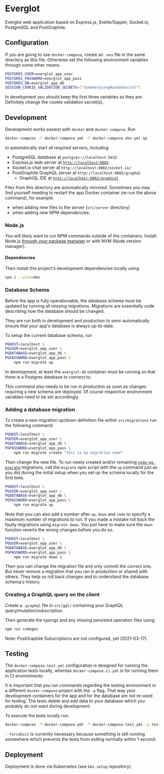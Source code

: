 # Everglot

Everglot web application based on Express.js, Svelte/Sapper, Socket.io, PostgreSQL and PostGraphile.

## Configuration

If you are going to use `docker-compose`, create an `.env` file in the same directory as this file. Otherwise set the following environment variables through some other means.

```bash
POSTGRES_USER=everglot_app_user
POSTGRES_PASSWORD=everglot_app_pass
POSTGRES_DB=everglot_app_db
SESSION_COOKIE_VALIDATION_SECRETS=["SomeVeryLongRandomSecret"]
```

In development you should keep the first three variables as they are. Definitely change the cookie validation secret(s).

## Development

Development works easiest with `docker` and `docker-compose`. Run

```bash
docker-compose -f docker-compose.yml -f docker-compose.dev.yml up
```

to automatically start all required servers, including:

-   PostgreSQL database at `postgres://localhost:5432`
-   Express.js web server at [`http://localhost:8002`](http://localhost:8002)
-   Socket.io chat server at `http://localhost:8002/socket.io/`
-   PostGraphile GraphQL server at `http://localhost:8002/graphql`
    -   GraphiQL IDE at [`http://localhost:8002/graphiql`](http://localhost:8002/graphiql)

Files from this directory are automatically mirrored. Sometimes you may find yourself needing to restart the app Docker container (re-run the above command), for example

-   when adding new files to the server (`src/server` directory)
-   when adding new NPM dependencies.

### Node.js

You will likely want to run NPM commands outside of the containers. Install Node.js [through your package manager](https://nodejs.org/en/download/package-manager/) or with NVM (Node version manager).

#### Dependencies

Then install this project's development dependencies locally using

```bash
npm i --also=dev
```

### Database Schema

Before the app is fully operationable, the database schema must be updated by running all missing migrations. Migrations are essentially code describing how the database should be changed.

They are run both in development and production to semi-automatically ensure that your app's database is always up-to-date.

To setup the current database schema, run

```bash
PGHOST=localhost \
PGUSER=everglot_app_user \
PGDATABASE=everglot_app_db \
PGPASSWORD=everglot_app_pass \
    npm run migrate up
```

In development, at least the `everglot-db` container must be running so that there is a Postgres database to connect to.

This command also needs to be run in production as soon as changes requiring a new schema are deployed. Of course respective environment variables need to be set accordingly.

### Adding a database migration

To create a new migration up/down definition file within `src/migrations` run the following command:

```bash
PGHOST=localhost \
PGUSER=everglot_app_user \
PGDATABASE=everglot_app_db \
PGPASSWORD=everglot_app_pass \
    npm run migrate create "this is my migration name"
```

Then change the new file. To run newly created and/or remaining [`node-pg-migrate`](https://salsita.github.io/node-pg-migrate/) migrations, call the `migrate` npm script with the `up` command just as you did during the initial setup when you set up the schema locally for the first time.

```bash
PGHOST=localhost \
PGUSER=everglot_app_user \
PGDATABASE=everglot_app_db \
PGPASSWORD=everglot_app_pass \
    npm run migrate up
```

Note that you can also add a number after `up`, `down` and `redo` to specify a maximum number of migrations to run. If you made a mistake roll back the faulty migrations using `migrate down`. You just have to make sure the `down` function reverts the wrong changes before you do so.

```bash
PGHOST=localhost \
PGUSER=everglot_app_user \
PGDATABASE=everglot_app_db \
PGPASSWORD=everglot_app_pass \
    npm run migrate down 1
```

Then you can change the migration file and only commit the correct one. But never remove a migration that you ran in production or shared with others. They help us roll back changes and to understand the database schema's history.

### Creating a GraphQL query on the client

Create a `.graphql` file in `src/gql/` containing your GraphQL query/mutation/subscription.

Then generate the typings and any missing persisted operation files using:

```bash
npm run codegen
```

Note: PostGraphile Subscriptions are not configured, yet (2021-03-17).

## Testing

The `docker-compose.test.yml` configuration is designed for running the application tests locally, whereas `docker-compose.ci.yml` is for running them in CI environments.

It is important that you run commands regarding the testing environment in a different `docker-compose` project with the `-p` flag. That way your development containers for the app and for the database are not re-used for testing. The tests delete and add data to your database which you probably do not want during development.

To execute the tests locally run:

```bash
docker-compose -f docker-compose.yml -f docker-compose.test.yml -p test run --entrypoint "npx jest --forceExit" everglot-app
```

`--forceExit` is currently necessary because something is still running somewhere which prevents the tests from exiting normally within 1 second.

## Deployment

Deployment is done via Kubernetes (see `k8s-setup` repository).
